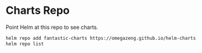 # Charts Repo

Point Helm at this repo to see charts.

```bash
helm repo add fantastic-charts https://omegazeng.github.io/helm-charts
helm repo list
```